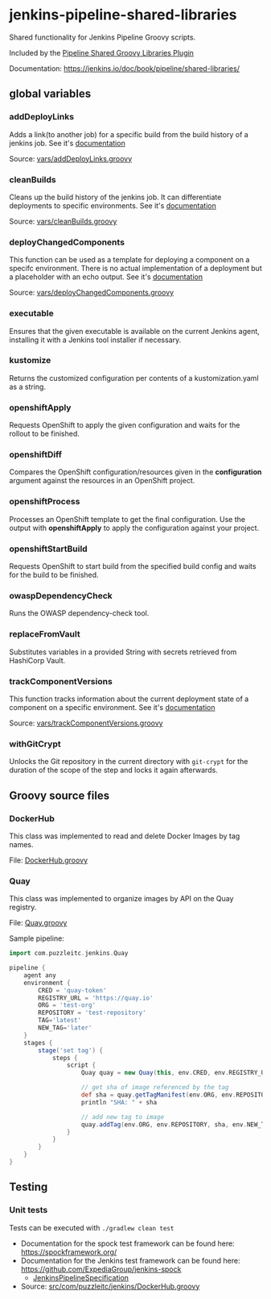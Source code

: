 # jenkins-pipeline-shared-libraries

Shared functionality for Jenkins Pipeline Groovy scripts.

Included by the [Pipeline Shared Groovy Libraries Plugin](https://wiki.jenkins.io/display/JENKINS/Pipeline+Shared+Groovy+Libraries+Plugin)

Documentation: <https://jenkins.io/doc/book/pipeline/shared-libraries/>

## global variables

### addDeployLinks

Adds a link(to another job) for a specific build from the build history of a jenkins job.
See it's [documentation](vars/addDeployLinks.txt)

Source: [vars/addDeployLinks.groovy](vars/addDeployLinks.groovy)

### cleanBuilds

Cleans up the build history of the jenkins job. It can differentiate deployments to specific environments.
See it's [documentation](vars/cleanBuilds.txt)

Source: [vars/cleanBuilds.groovy](vars/cleanBuilds.groovy)

### deployChangedComponents

This function can be used as a template for deploying a component on a specifc environment.
There is no actual implementation of a deployment but a placeholder with an echo output.
See it's [documentation](vars/deployChangedComponents.txt)

Source: [vars/deployChangedComponents.groovy](vars/deployChangedComponents.groovy)

### executable

Ensures that the given executable is available on the current Jenkins agent, installing it with a Jenkins tool installer 
if necessary.

### kustomize

Returns the customized configuration per contents of a kustomization.yaml as a string.

### openshiftApply

Requests OpenShift to apply the given configuration and waits for the rollout to be finished.

### openshiftDiff

Compares the OpenShift configuration/resources given in the <b>configuration</b> argument against the resources in an
OpenShift project.

### openshiftProcess

Processes an OpenShift template to get the final configuration. Use the output with **openshiftApply** to apply the configuration against your project.

### openshiftStartBuild

Requests OpenShift to start build from the specified build config and waits for the build to be finished.

### owaspDependencyCheck

Runs the OWASP dependency-check tool.

### replaceFromVault

Substitutes variables in a provided String with secrets retrieved from HashiCorp Vault.

### trackComponentVersions

This function tracks information about the current deployment state of a component on a specific environment.
See it's [documentation](vars/trackComponentVersions.txt)

Source: [vars/trackComponentVersions.groovy](vars/trackComponentVersions.groovy)

### withGitCrypt

Unlocks the Git repository in the current directory with <code>git-crypt</code> for the duration of the scope of the
 step and locks it again afterwards.

## Groovy source files

### DockerHub

This class was implemented to read and delete Docker Images by tag names.

File: [DockerHub.groovy](src/com/puzzleitc/jenkins/DockerHub.groovy)

### Quay

This class was implemented to organize images by API on the Quay registry.

File: [Quay.groovy](src/com/puzzleitc/jenkins/Quay.groovy)

Sample pipeline:

```Groovy
import com.puzzleitc.jenkins.Quay

pipeline {
    agent any
    environment {
        CRED = 'quay-token'
        REGISTRY_URL = 'https://quay.io'
        ORG = 'test-org'
        REPOSITORY = 'test-repository'
        TAG='latest'
        NEW_TAG='later'
    }
    stages {
        stage('set tag') {
            steps {
                script {
                    Quay quay = new Quay(this, env.CRED, env.REGISTRY_URL)

                    // get sha of image referenced by the tag
                    def sha = quay.getTagManifest(env.ORG, env.REPOSITORY, env.TAG)
                    println "SHA: " + sha

                    // add new tag to image
                    quay.addTag(env.ORG, env.REPOSITORY, sha, env.NEW_TAG)
                }
            }
        }
    }
}
```

## Testing

### Unit tests

Tests can be executed with `./gradlew clean test`

* Documentation for the spock test framework can be found here: <https://spockframework.org/>
* Documentation for the Jenkins test framework can be found here: <https://github.com/ExpediaGroup/jenkins-spock>
  * [JenkinsPipelineSpecification](https://www.javadoc.io/doc/com.homeaway.devtools.jenkins/jenkins-spock/2.0.1/com/homeaway/devtools/jenkins/testing/JenkinsPipelineSpecification.html)
* Source: [src/com/puzzleitc/jenkins/DockerHub.groovy](src/com/puzzleitc/jenkins/DockerHub.groovy)
